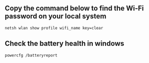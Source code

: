 ## Copy the command below to find the Wi-Fi password on your local system
 
 ```
netsh wlan show profile wifi_name key=clear
 ```

## Check the battery health in windows

```
powercfg /batteryreport
```
